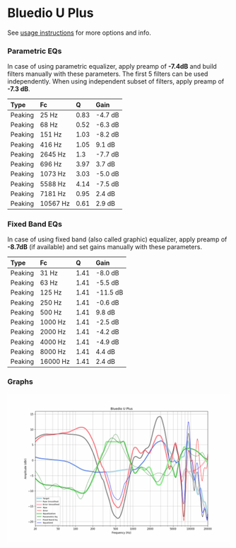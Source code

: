 # Bluedio U Plus
See [usage instructions](https://github.com/jaakkopasanen/AutoEq#usage) for more options and info.

### Parametric EQs
In case of using parametric equalizer, apply preamp of **-7.4dB** and build filters manually
with these parameters. The first 5 filters can be used independently.
When using independent subset of filters, apply preamp of **-7.3 dB**.

| Type    | Fc       |    Q | Gain    |
|:--------|:---------|:-----|:--------|
| Peaking | 25 Hz    | 0.83 | -4.7 dB |
| Peaking | 68 Hz    | 0.52 | -6.3 dB |
| Peaking | 151 Hz   | 1.03 | -8.2 dB |
| Peaking | 416 Hz   | 1.05 | 9.1 dB  |
| Peaking | 2645 Hz  | 1.3  | -7.7 dB |
| Peaking | 696 Hz   | 3.97 | 3.7 dB  |
| Peaking | 1073 Hz  | 3.03 | -5.0 dB |
| Peaking | 5588 Hz  | 4.14 | -7.5 dB |
| Peaking | 7181 Hz  | 0.95 | 2.4 dB  |
| Peaking | 10567 Hz | 0.61 | 2.9 dB  |

### Fixed Band EQs
In case of using fixed band (also called graphic) equalizer, apply preamp of **-8.7dB**
(if available) and set gains manually with these parameters.

| Type    | Fc       |    Q | Gain     |
|:--------|:---------|:-----|:---------|
| Peaking | 31 Hz    | 1.41 | -8.0 dB  |
| Peaking | 63 Hz    | 1.41 | -5.5 dB  |
| Peaking | 125 Hz   | 1.41 | -11.5 dB |
| Peaking | 250 Hz   | 1.41 | -0.6 dB  |
| Peaking | 500 Hz   | 1.41 | 9.8 dB   |
| Peaking | 1000 Hz  | 1.41 | -2.5 dB  |
| Peaking | 2000 Hz  | 1.41 | -4.2 dB  |
| Peaking | 4000 Hz  | 1.41 | -4.9 dB  |
| Peaking | 8000 Hz  | 1.41 | 4.4 dB   |
| Peaking | 16000 Hz | 1.41 | 2.4 dB   |

### Graphs
![](./Bluedio%20U%20Plus.png)